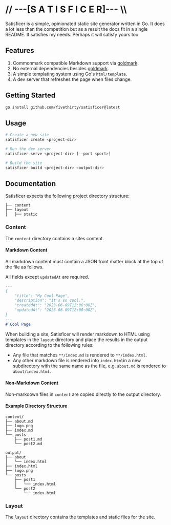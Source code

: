 # // ---[S A T I S F I C E R]--- \\\\

Satisficer is a simple, opinionated static site generator written in Go. It does
a lot less than the competition but as a result the docs fit in a single README.
It satisfies my needs. Perhaps it will satisfy yours too.

## Features

1. Commonmark compatible Markdown support via [goldmark](https://github.com/yuin/goldmark).
2. No external dependencies besides [goldmark](https://github.com/yuin/goldmark).
3. A simple templating system using Go's `html/template`.
4. A dev server that refreshes the page when files change.

## Getting Started

```bash
go install github.com/fivethirty/satisficer@latest
```

## Usage

```bash
# Create a new site
satisficer create <project-dir>

# Run the dev server
satisficer serve <project-dir> [--port <port>]

# Build the site
satisficer build <project-dir> <output-dir>
```

## Documentation

Satisficer expects the following project directory structure:

```
├── content
├── layout
│   ├── static
```

### Content

The `content` directory contains a sites content.

#### Markdown Content

All markdown content must contain a JSON front matter block at the top of the
file as follows.

All fields except `updatedAt` are required.

```markdown
---
{
    "title": "My Cool Page",
    "description": "It's so cool.",
    "createdAt": "2023-06-09T12:00:00Z",
    "updatedAt": "2023-06-09T12:00:00Z",
}
---
# Cool Page
```

When building a site, Satisficer will render markdown to HTML using templates in
the `layout` directory and place the results in the output directory according
to the following rules:

- Any file that matches `**/index.md` is rendered to `**/index.html`.
- Any other markdown file is rendered into `index.html`in a new subdirectory
  with the same name as the file, e.g. `about.md` is rendered to
  `about/index.html`.

#### Non-Markdown Content

Non-markdown files in `content` are copied directly to the output directory.


#### Example Directory Structure

```
content/
├── about.md
├── logo.png
├── index.md
└── posts
    ├── post1.md
    └── post2.md

output/
├── about
│   └── index.html
├── index.html
├── logo.png
└── posts
    ├── post1
    │   └── index.html
    └── post2
        └── index.html
```
### Layout

The `layout` directory contains the templates and static files for the site.
